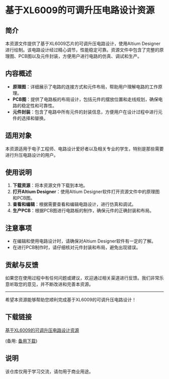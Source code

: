 # 基于XL6009的可调升压电路设计资源

## 简介
本资源文件提供了基于XL6009芯片的可调升压电路设计，使用Altium Designer进行绘制。该电路设计经过精心调节，性能稳定可靠。资源文件中包含了完整的原理图、PCB图以及元件封装，方便用户进行电路的仿真、调试和生产。

## 内容概述
- **原理图**：详细展示了电路的连接方式和元件布局，帮助用户理解电路的工作原理。
- **PCB图**：提供了电路板的布局设计，包括元件的摆放位置和走线规划，确保电路的稳定性和可靠性。
- **元件封装**：包含了电路中所有元件的封装信息，方便用户在设计过程中进行元件的选择和替换。

## 适用对象
本资源适用于电子工程师、电路设计爱好者以及相关专业的学生，特别是那些需要进行升压电路设计的用户。

## 使用说明
1. **下载资源**：将本资源文件下载到本地。
2. **打开Altium Designer**：使用Altium Designer软件打开资源文件中的原理图和PCB图。
3. **查看和编辑**：根据需要查看和编辑电路设计，进行仿真和调试。
4. **生产PCB**：根据PCB图进行电路板的制作，确保元件的正确封装和布局。

## 注意事项
- 在编辑和使用电路设计时，请确保对Altium Designer软件有一定的了解。
- 在进行PCB制作时，请仔细核对元件封装和布局，避免出现错误。

## 贡献与反馈
如果您在使用过程中有任何问题或建议，欢迎通过相关渠道进行反馈。我们非常乐意听取您的意见，并不断改进和完善本资源。

---

希望本资源能够帮助您顺利完成基于XL6009的可调升压电路设计！

## 下载链接
[基于XL6009的可调升压电路设计资源](https://pan.quark.cn/s/01560d9c3a66) 

(备用: [备用下载](https://pan.baidu.com/s/15FVV4XYa5QovDtHF0y-qmw?pwd=1234))

## 说明

该仓库仅用于学习交流，请勿用于商业用途。

